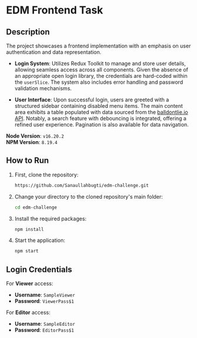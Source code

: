 # EDM Frontend Task

## Description
The project showcases a frontend implementation with an emphasis on user authentication and data representation. 

- **Login System**: Utilizes Redux Toolkit to manage and store user details, allowing seamless access across all components. Given the absence of an appropriate open login library, the credentials are hard-coded within the `userSlice`. The system also includes error handling and password validation mechanisms.
  
- **User Interface**: Upon successful login, users are greeted with a structured sidebar containing disabled menu items. The main content area exhibits a table populated with data sourced from the [balldontlie.io API](https://www.balldontlie.io/api/v1/players). Notably, a search feature with debouncing is integrated, offering a refined user experience. Pagination is also available for data navigation.

**Node Version**: `v16.20.2`  
**NPM Version**: `8.19.4`

## How to Run

1. First, clone the repository: 
    ```bash
    https://github.com/Sanaullahbugti/edm-challenge.git
    ```

2. Change your directory to the cloned repository's main folder:
    ```bash
    cd edm-challenge
    ```

3. Install the required packages:
    ```bash
    npm install
    ```

4. Start the application:
    ```bash
    npm start
    ```

## Login Credentials

For **Viewer** access:
- **Username**: `SampleViewer`
- **Password**: `ViewerPass$1`

For **Editor** access:
- **Username**: `SampleEditor`
- **Password**: `EditorPass$1`

